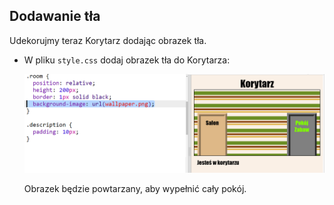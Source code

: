 ## Dodawanie tła

Udekorujmy teraz Korytarz dodając obrazek tła.

+ W pliku `style.css` dodaj obrazek tła do Korytarza:
    
    ![zrzut ekranu](images/rooms-hall-decorated.png)
    
    Obrazek będzie powtarzany, aby wypełnić cały pokój.